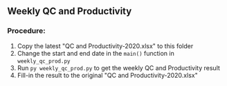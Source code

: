 ## Weekly QC and Productivity

### Procedure:
1. Copy the latest "QC and Productivity-2020.xlsx" to this folder
2. Change the start and end date in the `main()` function in `weekly_qc_prod.py`
3. Run `py weekly_qc_prod.py` to get the weekly QC and Productivity result
4. Fill-in the result to the original "QC and Productivity-2020.xlsx"